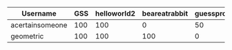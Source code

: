 | Username        | GSS | helloworld2 | beareatrabbit | guessproblem3 |
| --------------- | --- | ----------- | ------------- | ------------- |
| acertainsomeone | 100 | 100         | 0             | 50            |
| geometric       | 100 | 100         | 100           | 0             |